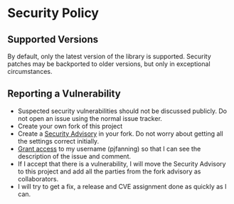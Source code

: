 # Security Policy

## Supported Versions

By default, only the latest version of the library is supported. Security patches may be backported to older versions, but only in exceptional circumstances.

## Reporting a Vulnerability

* Suspected security vulnerabilities should not be discussed publicly. Do not open an issue using the normal issue tracker.
* Create your own fork of this project
* Create a [Security Advisory](https://docs.github.com/en/code-security/security-advisories/creating-a-security-advisory) in your fork. Do not worry about getting all the settings correct initially.
* [Grant access](https://docs.github.com/en/code-security/security-advisories/adding-a-collaborator-to-a-security-advisory) to my username (pjfanning) so that I can see the description of the issue and comment.
* If I accept that there is a vulnerability, I will move the Security Advisory to this project and add all the parties from the fork advisory as collaborators.
* I will try to get a fix, a release and CVE assignment done as quickly as I can.
